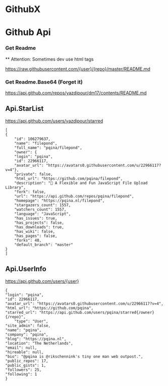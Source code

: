 # GithubX

# Github Api

### Get Readme

** Attention: Sometimes dev use html tags

https://raw.githubusercontent.com/{user}/{repo}/master/README.md

### Get Readme.Base64 (Forget it)

https://api.github.com/repos/yazdipour/dm17/contents/README.md


## Api.StarList

https://api.github.com/users/yazdipour/starred


    [
    {
        "id": 106279637,
        "name": "filepond",
        "full_name": "pqina/filepond",
        "owner": {
        "login": "pqina",
        "id": 22966117,
        "avatar_url": "https://avatars0.githubusercontent.com/u/22966117?v=4"},
        "private": false,
        "html_url": "https://github.com/pqina/filepond",
        "description": "🌊 A Flexible and Fun JavaScript File Upload Library",
        "fork": false,
        "url": "https://api.github.com/repos/pqina/filepond",
        "homepage": "https://pqina.nl/filepond",
        "stargazers_count": 1557,
        "watchers_count": 1557,
        "language": "JavaScript",
        "has_issues": true,
        "has_projects": false,
        "has_downloads": true,
        "has_wiki": false,
        "has_pages": false,
        "forks": 48,
        "default_branch": "master"
    }
    ]

## Api.UserInfo
https://api.github.com/users/{user}

    {
    "login": "pqina",
    "id": 22966117,
    "avatar_url": "https://avatars0.githubusercontent.com/u/22966117?v=4",
    "html_url": "https://github.com/pqina",
    "starred_url": "https://api.github.com/users/pqina/starred{/owner}{/repo}",
        "type": "User",
    "site_admin": false,
    "name": "pqina",
    "company": "pqina",
    "blog": "https://pqina.nl",
    "location": "The Netherlands",
    "email": null,
    "hireable": null,
    "bio": "@pqina is @rikschennink's tiny one man web outpost.",
    "public_repos": 17,
    "public_gists": 1,
    "followers": 25,
    "following": 1
    }
